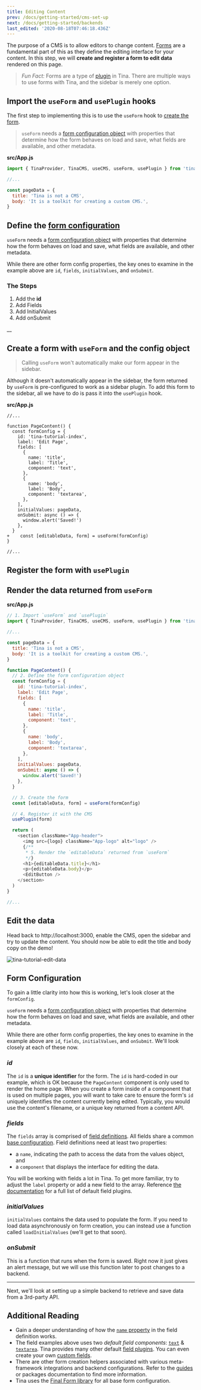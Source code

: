 ```yaml
---
title: Editing Content
prev: /docs/getting-started/cms-set-up
next: /docs/getting-started/backends
last_edited: '2020-08-18T07:46:18.436Z'
---
```

The purpose of a CMS is to allow editors to change content. [Forms](/docs/plugins/forms) are a fundamental part of this as they define the editing interface for your content. In this step, we will **create and register a form to edit data** rendered on this page.

> _Fun Fact:_ Forms are a type of [plugin](/docs/plugins) in Tina. There are multiple ways to use forms with Tina, and the sidebar is merely one option.

## Import the `useForm` and `usePlugin` hooks

The first step to implementing this is to use the `useForm` hook to [create the form](/docs/plugins/forms#creating-forms).

> `useForm` needs a [form configuration object](/docs/plugins/forms#form-configuration) with properties that determine how the form behaves on load and save, what fields are available, and other metadata.

**src/App.js**

```js
import { TinaProvider, TinaCMS, useCMS, useForm, usePlugin } from 'tinacms'

//...

const pageData = {
  title: 'Tina is not a CMS',
  body: 'It is a toolkit for creating a custom CMS.',
}
```

## Define the [form configuration](/docs/plugins/forms#form-configuration)

`useForm` needs a [form configuration object](https://tinacms.org/docs/plugins/forms#form-configuration) with properties that determine how the form behaves on load and save, what fields are available, and other metadata.

While there are other form config properties, the key ones to examine in the example above are `id`, `fields`, `initialValues`, and `onSubmit`. 

### The Steps

1. Add the **id** 
2. Add Fields
3. Add InitialValues
4. Add onSubmit

__

## Create a form with `useForm` and the config object

> Calling `useForm` won't automatically make our form appear in the sidebar. 

Although it doesn't automatically appear in the sidebar, the form returned by `useForm` is pre-configured to work as a sidebar plugin. To add this form to the sidebar, all we have to do is pass it into the `usePlugin` hook.

**src/App.js**

    //...
    
    function PageContent() {
      const formConfig = {
        id: 'tina-tutorial-index',
        label: 'Edit Page',
        fields: [
          {
            name: 'title',
            label: 'Title',
            component: 'text',
          },
          {
            name: 'body',
            label: 'Body',
            component: 'textarea',
          },
        ],
        initialValues: pageData,
        onSubmit: async () => {
          window.alert('Saved!')
        },
      }
    +    const [editableData, form] = useForm(formConfig)
    }
    
    //...

## Register the form with `usePlugin`

## Render the data returned from `useForm`

**src/App.js**

```js
// 1. Import `useForm` and `usePlugin`
import { TinaProvider, TinaCMS, useCMS, useForm, usePlugin } from 'tinacms'

//...

const pageData = {
  title: 'Tina is not a CMS',
  body: 'It is a toolkit for creating a custom CMS.',
}

function PageContent() {
  // 2. Define the form configuration object
  const formConfig = {
    id: 'tina-tutorial-index',
    label: 'Edit Page',
    fields: [
      {
        name: 'title',
        label: 'Title',
        component: 'text',
      },
      {
        name: 'body',
        label: 'Body',
        component: 'textarea',
      },
    ],
    initialValues: pageData,
    onSubmit: async () => {
      window.alert('Saved!')
    },
  }

  // 3. Create the form
  const [editableData, form] = useForm(formConfig)

  // 4. Register it with the CMS
  usePlugin(form)

  return (
    <section className="App-header">
      <img src={logo} className="App-logo" alt="logo" />
      {/**
       * 5. Render the `editableData` returned from `useForm`
       */}
      <h1>{editableData.title}</h1>
      <p>{editableData.body}</p>
      <EditButton />
    </section>
  )
}

//...
```

## Edit the data

Head back to http://localhost:3000, enable the CMS, open the sidebar and try to update the content. You should now be able to edit the title and body copy on the demo!

![tina-tutorial-edit-data](/img/getting-started/edit-data.png)

## Form Configuration

To gain a little clarity into how this is working, let's look closer at the `formConfig`.

`useForm` needs a [form configuration object](/docs/plugins/forms#form-configuration) with properties that determine how the form behaves on load and save, what fields are available, and other metadata.

While there are other form config properties, the key ones to examine in the example above are `id`, `fields`, `initialValues`, and `onSubmit`. We'll look closely at each of these now.

### _id_

The `id` is a **unique identifier** for the form. The `id` is hard-coded in our example, which is OK because the `PageContent` component is only used to render the home page. When you create a form inside of a component that is used on multiple pages, you will want to take care to ensure the form's `id` uniquely identifies the content currently being edited. Typically, you would use the content's filename, or a unique key returned from a content API.

### _fields_

The `fields` array is comprised of [field definitions](/docs/plugins/fields#field-definition). All fields share a common [base configuration](docs/plugins/fields#field-config). Field definitions need at least two properties:

* a `name`, indicating the path to access the data from the values object, and
* a `component` that displays the interface for editing the data.

You will be working with fields a lot in Tina. To get more familiar, try to adjust the `label` property or add a new field to the array. Reference [the documentation](/docs/plugins/fields) for a full list of default field plugins.

### _initialValues_

`initialValues` contains the data used to populate the form. If you need to load data asynchronously on form creation, you can instead use a function called `loadInitialValues` (we'll get to that soon).

### _onSubmit_

This is a function that runs when the form is saved. Right now it just gives an alert message, but we will use this function later to post changes to a backend.

***

Next, we'll look at setting up a simple backend to retrieve and save data from a 3rd-party API.

## Additional Reading

* Gain a deeper understanding of how the [`name` property](/docs/plugins/fields#name) in the field definition works.
* The field examples above uses two _default field components_: [`text`](/docs/plugins/fields/text) & [`textarea`](/docs/plugins/fields/textarea). Tina provides many other default [field plugins](/docs/plugins/fields). You can even create your own [custom fields](/docs/plugins/fields/custom-fields).
* There are other form creation helpers associated with various meta-framework integrations and backend configurations. Refer to the [guides](/guides) or packages documentation to find more information.
* Tina uses the [Final Form library](https://final-form.org/) for all base form configuration.
